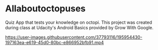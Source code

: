 # Allaboutoctopuses
Quiz App that tests your knowledge on octopi.
This project was created during class at Udacity's Android Basics provided by Grow With Google.


https://user-images.githubusercontent.com/37793116/195954430-197163ea-e619-45d0-80bc-e866952bfb91.mp4

